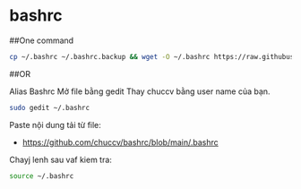 # bashrc

##One command

```bash
cp ~/.bashrc ~/.bashrc.backup && wget -O ~/.bashrc https://raw.githubusercontent.com/chuccv/bashrc/main/.bashrc
```


##OR

Alias Bashrc
Mở file bằng gedit
Thay chuccv bằng user name của bạn.

```bash
sudo gedit ~/.bashrc
```

Paste nội dung tải từ file:
- https://github.com/chuccv/bashrc/blob/main/.bashrc


Chayj lenh sau vaf kiem tra:

```bash
source ~/.bashrc
```
